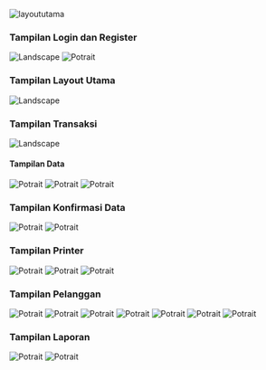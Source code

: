 ![layoututama](https://github.com/user-attachments/assets/a96e5c02-00c0-4750-9841-3613106b190c)<h3>Tampilan Login dan Register</h3>
<img src="https://github.com/KarinaSalsabilla/Laundry2/blob/master/login.jpeg?raw=true" alt="Landscape" widht="400">
<img src="https://github.com/KarinaSalsabilla/Laundry2/blob/master/daftar.jpeg?raw=true" alt="Potrait" widht="400">

<h3>Tampilan Layout Utama</h3>
<img src="https://github.com/KarinaSalsabilla/Laundry2/blob/master/layoututama.jpeg?raw=true" alt="Landscape" widht="400">

<h3>Tampilan Transaksi</h3>
<img src="https://github.com/KarinaSalsabilla/Laundry2/blob/master/transaksi.jpeg?raw=true" alt="Landscape" widht="400">
<h4>Tampilan Data</h4>
<img src="https://github.com/KarinaSalsabilla/Laundry2/blob/master/pilihdatapelanggan.jpeg?raw=true" alt="Potrait" widht="400">
<img src="https://github.com/KarinaSalsabilla/Laundry2/blob/master/pilihdatalayanan.jpeg?raw=true" alt="Potrait" widht="400">
<img src="https://github.com/KarinaSalsabilla/Laundry2/blob/master/pilihdatalayanantambahan.jpeg?raw=true" alt="Potrait" widht="400">

<h3>Tampilan Konfirmasi Data</h3>
<img src="https://github.com/KarinaSalsabilla/Laundry2/blob/master/konfirmasi.jpeg?raw=true" alt="Potrait" widht="400">
<img src="https://github.com/KarinaSalsabilla/Laundry2/blob/master/modalpembayaran.jpeg?raw=true" alt="Potrait" widht="400">

<h3>Tampilan Printer</h3>
<img src="https://github.com/KarinaSalsabilla/Laundry2/blob/master/printerkaaryns.jpeg?raw=true" alt="Potrait" widht="400">
<img src="https://github.com/KarinaSalsabilla/Laundry2/blob/master/kirimwaprinter.jpeg?raw=true" alt="Potrait" widht="400">
<img src="https://github.com/KarinaSalsabilla/Laundry2/blob/master/printer.jpeg?raw=true" alt="Potrait" widht="400">

<h3>Tampilan Pelanggan</h3>
<img src="https://github.com/KarinaSalsabilla/Laundry2/blob/master/datapelanggan.jpeg?raw=true" alt="Potrait" widht="400">
<img src="https://github.com/KarinaSalsabilla/Laundry2/blob/master/editpelanggan.jpeg?raw=true" alt="Potrait" widht="400"> 
<img src="https://github.com/KarinaSalsabilla/Laundry2/blob/master/detailpelanggan.jpeg?raw=true" alt="Potrait" widht="400">
<img src="https://github.com/KarinaSalsabilla/Laundry2/blob/master/konfirmasihapus.jpeg?raw=true" alt="Potrait" widht="400"> 
<img src="https://github.com/KarinaSalsabilla/Laundry2/blob/master/hubungi.jpeg?raw=true" alt="Potrait" widht="400"> 
<img src="https://github.com/KarinaSalsabilla/Laundry2/blob/master/wapelanggan.jpeg?raw=true" alt="Potrait" widht="400"> 
<img src="https://github.com/KarinaSalsabilla/Laundry2/blob/master/tambahpelanggan.jpeg?raw=true" alt="Potrait" widht="400"> 

<h3>Tampilan Laporan</h3>
<img src="https://github.com/KarinaSalsabilla/Laundry2/blob/master/tambahpelanggan.jpeg?raw=true" alt="Potrait" widht="400"> 
<img src="https://github.com/KarinaSalsabilla/Laundry2/blob/master/tambahpelanggan.jpeg?raw=true" alt="Potrait" widht="400"> 

